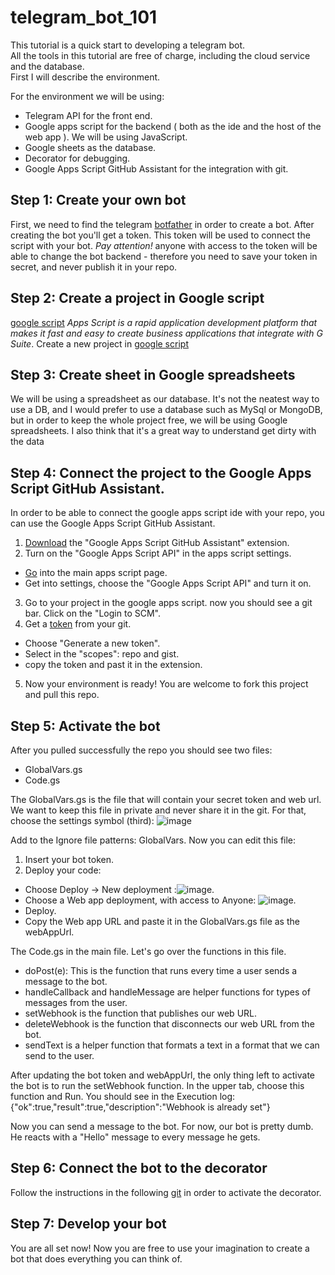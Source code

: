 # telegram_bot_101

This tutorial is a quick start to developing a telegram bot.  
All the tools in this tutorial are free of charge, including the cloud service and the database.  
First I will describe the environment.

For the environment we will be using:  
- Telegram API for the front end.
- Google apps script for the backend ( both as the ide and the host of the web app ). We will be using JavaScript.
- Google sheets as the database.
- Decorator for debugging.
- Google Apps Script GitHub Assistant for the integration with git.

## Step 1: Create your own bot
First, we need to find the telegram [botfather](https://t.me/BotFather) in order to create a bot.
After creating the bot you'll get a token. This token will be used to connect the script with your bot.
*Pay attention!* anyone with access to the token will be able to change the bot backend - therefore you need to save your token in secret, and never publish it in your repo.

## Step 2: Create a project in Google script
[google script](https://script.google.com/) *Apps Script is a rapid application development platform that makes it fast and easy to create business applications that integrate with G Suite*.
Create a new project in [google script](https://script.google.com/)

## Step 3: Create sheet in Google spreadsheets
We will be using a spreadsheet as our database.
It's not the neatest way to use a DB, and I would prefer to use a database such as MySql or MongoDB, 
but in order to keep the whole project free, we will be using Google spreadsheets.
I also think that it's a great way to understand get dirty with the data 

## Step 4: Connect the project to the Google Apps Script GitHub Assistant.
In order to be able to connect the google apps script ide with your repo, you can use the Google Apps Script GitHub Assistant.
1. [Download](https://chrome.google.com/webstore/detail/google-apps-script-github/lfjcgcmkmjjlieihflfhjopckgpelofo?hl=en) the "Google Apps Script GitHub Assistant" extension.
2. Turn on the "Google Apps Script API" in the apps script settings.
  - [Go](https://script.google.com/) into the main apps script page.
  - Get into settings, choose the "Google Apps Script API" and turn it on.
3. Go to your project in the google apps script. now you should see a git bar. Click on the "Login to SCM".
4. Get a [token](https://github.com/settings/tokens) from your git.
  - Choose "Generate a new token".
  - Select in the "scopes": repo and gist.
  - copy the token and past it in the extension.
5. Now your environment is ready! You are welcome to fork this project and pull this repo.

## Step 5: Activate the bot
After you pulled successfully the repo you should see two files:
  - GlobalVars.gs
  - Code.gs


The GlobalVars.gs is the file that will contain your secret token and web url. 
We want to keep this file in private and never share it in the git.
For that, choose the settings symbol (third): 
![image](https://user-images.githubusercontent.com/49562866/139410034-2a69c1a4-ea0e-4ddf-9e86-0d919efded97.png)

Add to the Ignore file patterns: GlobalVars.
Now you can edit this file:
1. Insert your bot token.
2. Deploy your code:
  - Choose Deploy -> New deployment :![image](https://user-images.githubusercontent.com/49562866/139410379-cb97879c-96ce-47c3-b075-fbe345aaf319.png).
  - Choose a Web app deployment, with access to Anyone: ![image](https://user-images.githubusercontent.com/49562866/139410634-a5f09ad6-924d-4fff-be08-ceac54e556c0.png).
  - Deploy.
  - Copy the Web app URL and paste it in the GlobalVars.gs file as the webAppUrl.

The Code.gs in the main file.
Let's go over the functions in this file.

- doPost(e): This is the function that runs every time a user sends a message to the bot.
- handleCallback and handleMessage are helper functions for types of messages from the user.
- setWebhook is the function that publishes our web URL.
- deleteWebhook is the function that disconnects our web URL from the bot.
- sendText is a helper function that formats a text in a format that we can send to the user.

After updating the bot token and webAppUrl, the only thing left to activate the bot is to run the setWebhook function.
In the upper tab, choose this function and Run.
You should see in the Execution log:
{"ok":true,"result":true,"description":"Webhook is already set"}

Now you can send a message to the bot.
For now, our bot is pretty dumb. He reacts with a "Hello" message to every message he gets.

## Step 6: Connect the bot to the decorator
Follow the instructions in the following [git](https://github.com/d-s-t/tbot_decorator) in order to activate the decorator.

## Step 7: Develop your bot
You are all set now! 
Now you are free to use your imagination to create a bot that does everything you can think of.
